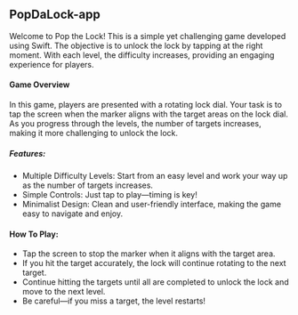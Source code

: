 ## PopDaLock-app

Welcome to Pop the Lock! This is a simple yet challenging game developed using Swift. The objective is to unlock the lock by tapping at the right moment. With each level, the difficulty increases, providing an engaging experience for players.

#### Game Overview

In this game, players are presented with a rotating lock dial. Your task is to tap the screen when the marker aligns with the target areas on the lock dial. As you progress through the levels, the number of targets increases, making it more challenging to unlock the lock.

##### Features:

- Multiple Difficulty Levels: Start from an easy level and work your way up as the number of targets increases.
- Simple Controls: Just tap to play—timing is key!
- Minimalist Design: Clean and user-friendly interface, making the game easy to navigate and enjoy.

#### How To Play:

- Tap the screen to stop the marker when it aligns with the target area.
- If you hit the target accurately, the lock will continue rotating to the next target.
- Continue hitting the targets until all are completed to unlock the lock and move to the next level.
- Be careful—if you miss a target, the level restarts!
